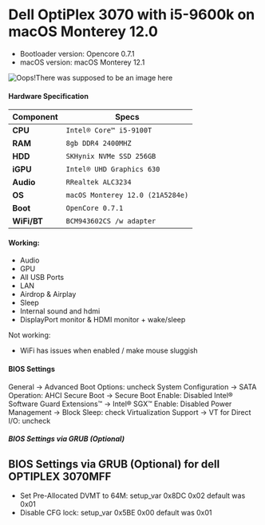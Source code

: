 Dell OptiPlex 3070 with i5-9600k on macOS Monterey 12.0
============================================



- Bootloader version: Opencore 0.7.1
- macOS version: macOS Monterey 12.1


![Oops!There was supposed to be an image here](https://i.imgur.com/jKUO4oY.png)

#### Hardware Specification
| Component | Specs |
|------------|----------------------------------------|
| **CPU**     | `Intel® Core™ i5-9100T` |   
| **RAM**     | `8gb DDR4 2400MHZ`|   
| **HDD**     | `SKHynix NVMe SSD 256GB`|
| **iGPU**    | `Intel® UHD Graphics 630`|
| **Audio**   | `RRealtek ALC3234`|
| **OS**      | `macOS Monterey 12.0 (21A5284e)`|
| **Boot**    | `OpenCore 0.7.1`|
| **WiFi/BT**    | `BCM943602CS /w adapter`|

#### Working: 

- Audio
- GPU 
- All USB Ports
- LAN
- Airdrop & Airplay
- Sleep
- Internal sound and hdmi
- DisplayPort monitor & HDMI monitor + wake/sleep

Not working: 
- WiFi has issues when enabled / make mouse sluggish

#### BIOS Settings

General → Advanced Boot Options: uncheck
System Configuration → SATA Operation: AHCI
Secure Boot → Secure Boot Enable: Disabled
Intel® Software Guard Extensions™ → Intel® SGX™ Enable: Disabled
Power Management → Block Sleep: check
Virtualization Support → VT for Direct I/O: uncheck

##### BIOS Settings via GRUB (Optional)
## BIOS Settings via GRUB (Optional) for dell OPTIPLEX 3070MFF

- Set Pre-Allocated DVMT to 64M: setup_var 0x8DC 0x02
default was 0x01
- Disable CFG lock: setup_var 0x5BE 0x00
default was 0x01
